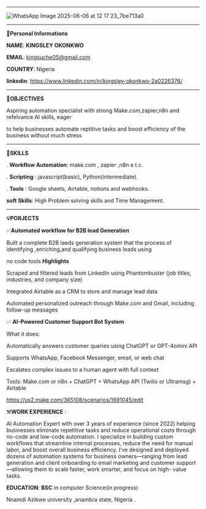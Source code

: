 ___
![WhatsApp Image 2025-06-06 at 12 17 23_7be713a0](https://github.com/user-attachments/assets/a1f17807-390b-4518-839c-14d6d0edfc47)
___
**👤Personal Informations**

**NAME**:  ****KINGSLEY OKONKWO****

**EMAIL**: kingsuche05@gmail.com

**COUNTRY**: Nigeria

**linkedin**: https://www.linkedin.com/in/kingsley-okonkwo-2a0226376/



___
📌**OBJECTIVES**

Aspiring automation specialist with strong Make.com,zapier,n8n and refelvance AI  skills, eager 

to help businesses automate reptitive  tasks and boost efficiency of the business without much stress 
___

**🔨SKILLS**

. **Workflow Automation**: make.com , zapier ,n8n e.t.c.

. **Scripting** : javascript(basic), Python(intermediate).

. **Tools** : Google sheets, Airtable, notions and webhooks.

**soft Skills**: High Problem solving skills and Time Management.

___
**💡PORJECTS**

✅**Automated workflow for B2B lead Generation**

Built a complete B2B laeds generation system that the process of identifying ,enriching,and qualifying business leads using 

no code tools 
**Highlights**

Scraped and filtered leads from LinkedIn using Phantombuster (job titles, industries, and company size)

Integrated Airtable as a CRM to store and manage lead data

Automated personalized outreach through Make.com and Gmail, including follow-up messages

✅  **AI-Powered Customer Support Bot System**

What it does:

Automatically answers customer queries using ChatGPT or GPT-4omini API

Supports WhatsApp, Facebook Messenger, email, or web chat

Escalates complex issues to a human agent with full context

Tools: Make.com or n8n + ChatGPT + WhatsApp API (Twilio or Ultramsg) + Airtable

https://us2.make.com/365108/scenarios/1691045/edit


⚒️**WORK EXPERIENCE** :

AI Automation Expert with over 3 years of experience (since 2022) helping businesses eliminate repetitive tasks and
reduce operational costs through no-code and low-code automation. I specialize in building custom workflows that
streamline internal processes, reduce the need for manual labor, and boost overall business efficiency.
I’ve designed and deployed dozens of automation systems for business owners—ranging from lead generation and client
onboarding to email marketing and customer support—allowing them to scale faster, work smarter, and focus on high-
value tasks.

**EDUCATION**: **BSC** in computer Science(in progress)

Nnamdi Azikwe university ,anambra state, Nigeria .




